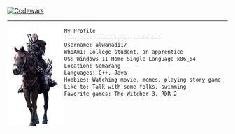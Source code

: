 [![Codewars](https://www.codewars.com/users/alwanadi17/badges/small)](https://www.codewars.com/users/alwanadi17)

---------------------------------------------------------------------------------------------------------------------------


<img align="left" src="img/geraltOnRoach.png" width="130px"/>

```
My Profile
-------------------------------
Username: alwanadi17
WhoAmI: College student, an apprentice
OS: Windows 11 Home Single Language x86_64
Location: Semarang
Languages: C++, Java
Hobbies: Watching movie, memes, playing story game
Like to: Talk with some folks, swimming
Favorite games: The Witcher 3, RDR 2
```
